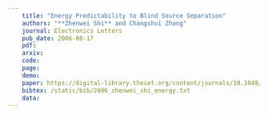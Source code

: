 ```yaml
---
    title: "Energy Predictability to Blind Source Separation"
    authors: "**Zhenwei Shi** and Changshui Zhang"
    journal: Electronics Letters
    pub_date: 2006-08-17
    pdf: 
    arxiv: 
    code: 
    page: 
    demo: 
    paper: https://digital-library.theiet.org/content/journals/10.1049/el_20061456
    bibtex: /static/bib/2006_zhenwei_shi_energy.txt
    data:
---
```

    